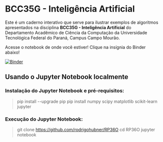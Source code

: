 # BCC35G - Inteligência Artificial

Este é um caderno interativo que serve para ilustrar exemplos de algoritmos apresentados na disciplina **BCC35G - Inteligência Artificial** do Departamento Acadêmico de Ciência da Computação da Universidade Tecnológica Federal do Paraná, Campus Campo Mourão.

Acesse o notebook de onde você estiver! Clique na insígnia do Binder abaixo!

[![Binder](https://mybinder.org/badge.svg)](https://mybinder.org/v2/gh/rodrigohubner/BCC35G/master)


## Usando o Jupyter Notebook localmente

### Instalação do Jupyter Notebook e pré-requisitos:
 
> pip install --upgrade pip
> pip install numpy scipy matplotlib scikit-learn jupyter

### Execução do Jupyter Notebook:

> git clone https://github.com/rodrigohubner/RP36O
> cd RP36O
> jupyter notebook